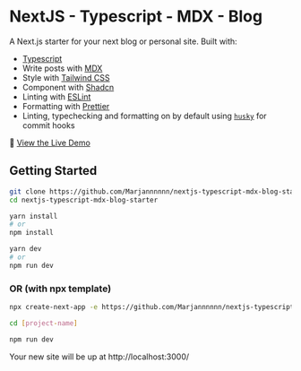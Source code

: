 # NextJS - Typescript - MDX - Blog

A Next.js starter for your next blog or personal site. Built with:

- [Typescript](https://www.typescriptlang.org/)
- Write posts with [MDX](https://mdxjs.com/)
- Style with [Tailwind CSS](https://tailwindcss.com/)
- Component with [Shadcn](https://ui.shadcn.com/)
- Linting with [ESLint](https://eslint.org/)
- Formatting with [Prettier](https://prettier.io/)
- Linting, typechecking and formatting on by default using [`husky`](https://github.com/typicode/husky) for commit hooks

👀 [View the Live Demo](https://nextjs-typescript-mdx-blog-starter.vercel.app/)

## Getting Started

```bash
git clone https://github.com/Marjannnnnn/nextjs-typescript-mdx-blog-starter
cd nextjs-typescript-mdx-blog-starter

yarn install
# or
npm install

yarn dev
# or
npm run dev
```
### OR (with npx template)

```bash
npx create-next-app -e https://github.com/Marjannnnnn/nextjs-typescript-mdx-blog-starter

cd [project-name]

npm run dev
``` 

Your new site will be up at http://localhost:3000/
